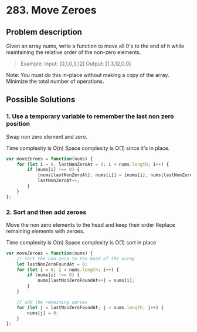 # 283. Move Zeroes

## Problem description

Given an array nums, write a function to move all 0's to the end of it while maintaining the relative order of the non-zero elements.

> Example:
> Input: [0,1,0,3,12]
> Output: [1,3,12,0,0]

Note:
You must do this in-place without making a copy of the array.
Minimize the total number of operations.

## Possible Solutions

### 1. Use a temporary variable to remember the last non zero position

Swap non zero element and zero.

Time complexity is O(n)
Space complexity is O(1) since it's in place.

```js
var moveZeroes = function(nums) {
    for (let i = 0, lastNonZeroAt = 0; i < nums.length; i++) {
        if (nums[i] !== 0) {
            [nums[lastNonZeroAt], nums[i]] = [nums[i], nums[lastNonZeroAt]];
            lastNonZeroAt++;
        }
    }
};
```

### 2. Sort and then add zeroes

Move the non zero elements to the head and keep their order
Replace remaining elements with zeroes.

Time complexity is O(n)
Space complexity is O(1) sort in place

```js
var moveZeroes = function(nums) {
    // sort the non-zero to the head of the array
    let lastNonZeroFoundAt = 0;
    for (let i = 0; i < nums.length; i++) {
        if (nums[i] !== 0) {
            nums[lastNonZeroFoundAt++] = nums[i];
        }
    }

    // add the remaining zeroes
    for (let j = lastNonZeroFoundAt; j < nums.length; j++) {
        nums[j] = 0;
    }
};
```
